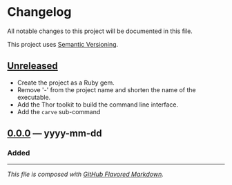 # Changelog
All notable changes to this project will be documented in this file.

This project uses [Semantic Versioning][semv].

## [Unreleased][new]
- Create the project as a Ruby gem.
- Remove '-' from the project name and shorten the name of the executable.
- Add the Thor toolkit to build the command line interface.
- Add the `carve` sub-command

## [0.0.0][0.0.0] — yyyy-mm-dd
### Added

---
_This file is composed with [GitHub Flavored Markdown][gfm]._

[gfm]: https://github.github.com/gfm/
[semv]: https://semver.org

[new]: https://github.com/petejh/knossoscli/compare/HEAD..v0.0.0
[0.0.0]: https://github.com/petejh/knossoscli/releases/tag/v0.0.0
